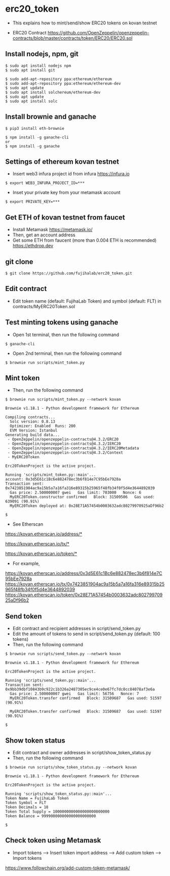 # erc20_token

- This explains how to mint/send/show ERC20 tokens on kovan testnet

- ERC20 Contract <https://github.com/OpenZeppelin/openzeppelin-contracts/blob/master/contracts/token/ERC20/ERC20.sol>


## Install nodejs, npm, git
```
$ sudo apt install nodejs npm
$ sudo apt install git

$ sudo add-apt-repository ppa:ethereum/ethereum
$ sudo add-apt-repository ppa:ethereum/ethereum-dev
$ sudo apt update
$ sudo apt install solchereum/ethereum-dev
$ sudo apt update
$ sudo apt install solc
```


## Install brownie and ganache

```
$ pip3 install eth-brownie

$ npm install -g ganache-cli
or 
$ npm install -g ganache
```


## Settings of ethereum kovan testnet

- Insert web3 infura project id from infura <https://infura.io>

```
$ export WEB3_INFURA_PROJECT_ID=***
```


- Inset your private key from your metamask account

```
$ export PRIVATE_KEY=***
```


## Get ETH of kovan testnet from faucet

- Install Metamask <https://metamask.io/>
- Then, get an account address
- Get some ETH from faucent (more than 0.004 ETH is recommended) <https://ethdrop.dev>


## git clone

```
$ git clone https://github.com/fujihalab/erc20_token.git
```


## Edit contract 

- Edit token name (default: FujihaLab Token) and symbol (default: FLT) in contracts/MyERC20Token.sol


## Test minting tokens using ganache

- Open 1st terminal, then run the following command

```
$ ganache-cli 
```

- Open 2nd terminal, then run the following command

```
$ brownie run scripts/mint_token.py

```


## Mint token

- Then, run the following command

```
$ brownie run scripts/mint_token.py --network kovan

Brownie v1.18.1 - Python development framework for Ethereum

Compiling contracts...
  Solc version: 0.8.13
  Optimizer: Enabled  Runs: 200
  EVM Version: Istanbul
Generating build data...
 - OpenZeppelin/openzeppelin-contracts@4.3.2/ERC20
 - OpenZeppelin/openzeppelin-contracts@4.3.2/IERC20
 - OpenZeppelin/openzeppelin-contracts@4.3.2/IERC20Metadata
 - OpenZeppelin/openzeppelin-contracts@4.3.2/Context
 - MyERC20Token

Erc20TokenProject is the active project.

Running 'scripts/mint_token.py::main'...
account: 0x3d5E61c1Bc6e882478ec3b6f814e7C95bEe7928a
Transaction sent: 0x7423851904ac9a15b5a7a16fa316e89315b25965f48fb34f0f5d4e3644892039
  Gas price: 2.500000007 gwei   Gas limit: 703000   Nonce: 6
  MyERC20Token.constructor confirmed   Block: 31509506   Gas used: 639091 (90.91%)
  MyERC20Token deployed at: 0x28E71A57454b0003632adc80279970925aDf96b2

$
```

- See Etherscan

<https://kovan.etherscan.io/address/*>

<https://kovan.etherscan.io/tx/*>

<https://kovan.etherscan.io/token/*>

- For example, 

<https://kovan.etherscan.io/address/0x3d5E61c1Bc6e882478ec3b6f814e7C95bEe7928a>
<https://kovan.etherscan.io/tx/0x7423851904ac9a15b5a7a16fa316e89315b25965f48fb34f0f5d4e3644892039>
<https://kovan.etherscan.io/token/0x28E71A57454b0003632adc80279970925aDf96b2>


## Send token

- Edit contract and recipient addresses in script/send_token.py 
- Edit the amount of tokens to send in script/send_token.py (default: 100 tokens)
- Then, run the following command

```
$ brownie run scripts/send_token.py --network kovan

Brownie v1.18.1 - Python development framework for Ethereum

Erc20TokenProject is the active project.

Running 'scripts/send_token.py::main'...
Transaction sent: 0x9bb39dbf10843b9c922c1b326a2487305ec9ce4ce0e67fc7dc0cc84078af3e6a
  Gas price: 2.500000007 gwei   Gas limit: 56756   Nonce: 7
  MyERC20Token.transfer confirmed   Block: 31509687   Gas used: 51597 (90.91%)

  MyERC20Token.transfer confirmed   Block: 31509687   Gas used: 51597 (90.91%)

$
```


## Show token status

- Edit contract and owner addresses in script/show_token_status.py 
- Then, run the following command

```
$ brownie run scripts/show_token_status.py --network kovan

Brownie v1.18.1 - Python development framework for Ethereum

Erc20TokenProject is the active project.

Running 'scripts/show_token_status.py::main'...
Token Name = FujihaLab Token
Token Symbol = FLT
Token Decimals = 18
Token Total Supply = 1000000000000000000000000
Token Balance = 999900000000000000000000

$
```


## Check token using Metamask

- Import tokens --> Insert token import address --> Add custom token --> Import tokens

<https://www.followchain.org/add-custom-token-metamask/>


